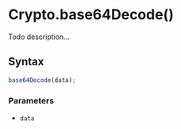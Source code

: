 # Crypto.base64Decode()
Todo description...

<!-- examples -->
<!-- examples -->

## Syntax

```js
base64Decode(data);
```

<!-- parameters -->
### Parameters

- `data`

<!-- parameters -->

<!-- return -->
<!-- return -->
